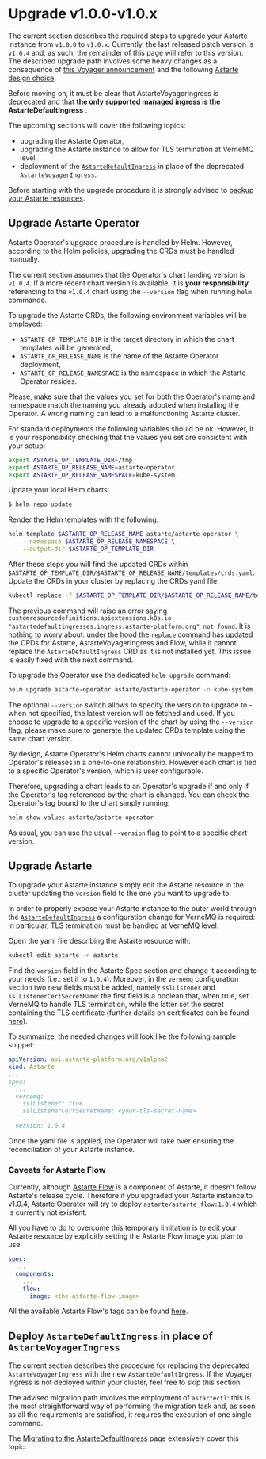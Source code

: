 # Upgrade v1.0.0-v1.0.x

The current section describes the required steps to upgrade your Astarte instance from `v1.0.0` to
`v1.0.x`. Currently, the last released patch version is `v1.0.4` and, as such, the remainder of this
page will refer to this version. The described upgrade path involves some heavy changes as a
consequence of [this Voyager announcement](https://blog.byte.builders/post/voyager-v2021.09.15/) and
the following [Astarte design choice](https://github.com/astarte-platform/astarte/issues/613).

Before moving on, it must be clear that AstarteVoyagerIngress is deprecated and that **the only
supported managed ingress is the AstarteDefaultIngress** .

The upcoming sections will cover the following topics:
- upgrading the Astarte Operator,
- upgrading the Astarte instance to allow for TLS termination at VerneMQ level,
- deployment of the [`AstarteDefaultIngress`](064-setup_astartedefaultingress.html) in place of the
  deprecated `AstarteVoyagerIngress`.

Before starting with the upgrade procedure it is strongly advised to [backup your Astarte
resources](095-advanced-operations.html#backup-your-astarte-resources).

## Upgrade Astarte Operator

Astarte Operator's upgrade procedure is handled by Helm. However, according to the Helm policies,
upgrading the CRDs must be handled manually.

The current section assumes that the Operator's chart landing version is `v1.0.4`. If a more recent
chart version is available, it is **your responsibility** referencing to the `v1.0.4` chart using
the `--version` flag when running `helm` commands.

To upgrade the Astarte CRDs, the following environment variables will be employed:

- `ASTARTE_OP_TEMPLATE_DIR` is the target directory in which the chart templates will be generated,
- `ASTARTE_OP_RELEASE_NAME` is the name of the Astarte Operator deployment,
- `ASTARTE_OP_RELEASE_NAMESPACE` is the namespace in which the Astarte Operator resides.

Please, make sure that the values you set for both the Operator's name and namespace match the
naming you already adopted when installing the Operator. A wrong naming can lead to a malfunctioning
Astarte cluster.

For standard deployments the following variables should be ok. However, it is your responsibility
checking that the values you set are consistent with your setup:

```bash
export ASTARTE_OP_TEMPLATE_DIR=/tmp
export ASTARTE_OP_RELEASE_NAME=astarte-operator
export ASTARTE_OP_RELEASE_NAMESPACE=kube-system
```

Update your local Helm charts:
```bash
$ helm repo update
```

Render the Helm templates with the following:
```bash
helm template $ASTARTE_OP_RELEASE_NAME astarte/astarte-operator \
    --namespace $ASTARTE_OP_RELEASE_NAMESPACE \
    --output-dir $ASTARTE_OP_TEMPLATE_DIR
```

After these steps you will find the updated CRDs within
`$ASTARTE_OP_TEMPLATE_DIR/$ASTARTE_OP_RELEASE_NAME/templates/crds.yaml`. Update the CRDs in your
cluster by replacing the CRDs yaml file:
```bash
kubectl replace -f $ASTARTE_OP_TEMPLATE_DIR/$ASTARTE_OP_RELEASE_NAME/templates/crds.yaml
```

The previous command will raise an error saying `customresourcedefinitions.apiextensions.k8s.io
"astartedefaultingresses.ingress.astarte-platform.org" not found`. It is nothing to worry about:
under the hood the `replace` command has updated the CRDs for Astarte, AstarteVoyagerIngress and
Flow, while it cannot replace the `AstarteDefaultIngress` CRD as it is not installed yet. This issue
is easily fixed with the next command.

To upgrade the Operator use the dedicated `helm upgrade` command:
```bash
helm upgrade astarte-operator astarte/astarte-operator -n kube-system
```

The optional `--version` switch allows to specify the version to upgrade to - when not specified,
the latest version will be fetched and used. If you choose to upgrade to a specific version of the
chart by using the `--version` flag, please make sure to generate the updated CRDs template using
the same chart version.

By design, Astarte Operator's Helm charts cannot univocally be mapped to Operator's releases in a
one-to-one relationship. However each chart is tied to a specific Operator's version, which is user
configurable.

Therefore, upgrading a chart leads to an Operator's upgrade if and only if the Operator's tag
referenced by the chart is changed. You can check the Operator's tag bound to the chart simply
running:

```bash
helm show values astarte/astarte-operator
```

As usual, you can use the usual `--version` flag to point to a specific chart version.

## Upgrade Astarte

To upgrade your Astarte instance simply edit the Astarte resource in the cluster updating the
`version` field to the one you want to upgrade to.

In order to properly expose your Astarte instance to the outer world through the
[`AstarteDefaultIngress`](064-setup_astartedefaultingress.html) a configuration change for VerneMQ
is required: in particular, TLS termination must be handled at VerneMQ level.

Open the yaml file describing the Astarte resource with:
```bash
kubectl edit astarte -n astarte
```

Find the `version` field in the Astarte Spec section and change it according to your needs (i.e.:
set it to `1.0.4`). Moreover, in the `vernemq` configuration section two new fields must be added,
namely `sslListener` and `sslListenerCertSecretName`: the first field is a boolean that, when true,
set VerneMQ to handle TLS termination, while the latter set the secret containing the TLS
certificate (further details on certificates can be found [here](050-handling_certificates.html)).

To summarize, the needed changes will look like the following sample snippet:
```yaml
apiVersion: api.astarte-platform.org/v1alpha2
kind: Astarte
...
spec:
  ...
  vernemq:
    sslListener: true
    sslListenerCertSecretName: <your-tls-secret-name>
    ...
  version: 1.0.4
```

Once the yaml file is applied, the Operator will take over ensuring the reconciliation of your
Astarte instance.

### Caveats for Astarte Flow

Currently, although [Astarte Flow](https://docs.astarte-platform.org/flow/) is a component of
Astarte, it doesn't follow Astarte's release cycle. Therefore if you upgraded your Astarte instance
to v1.0.4, Astarte Operator will try to deploy `astarte/astarte_flow:1.0.4` which is currently not
existent.

All you have to do to overcome this temporary limitation is to edit your Astarte resource by
explicitly setting the Astarte Flow image you plan to use:
```yaml
spec:
  ...
  components:
    ...
    flow:
      image: <the-astarte-flow-image>
```

All the available Astarte Flow's tags can be found
[here](https://hub.docker.com/r/astarte/astarte_flow/tags?page=1&ordering=last_updated).

## Deploy `AstarteDefaultIngress` in place of `AstarteVoyagerIngress`

The current section describes the procedure for replacing the deprecated `AstarteVoyagerIngress`
with the new `AstarteDefaultIngress`. If the Voyager ingress is not deployed within your cluster,
feel free to skip this section.

The advised migration path involves the employment of `astartectl`: this is the most straightforward
way of performing the migration task and, as soon as all the requirements are satisfied, it requires
the execution of one single command.

The [Migrating to the AstarteDefaultIngress](066-migrate_to_astartedefaultingress.html) page
extensively cover this topic.
